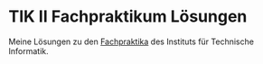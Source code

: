 # TIK II Fachpraktikum Lösungen
Meine Lösungen zu den [Fachpraktika](http://www.csg.ethz.ch/education/lectures/Fachpraktikum) des Instituts für Technische Informatik.
